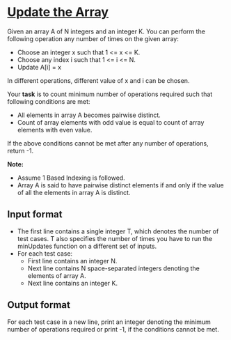 # [Update the Array][link]

Given an array A of N integers and an integer K. You can perform the following operation any number of times on the given array:

- Choose an integer x such that 1 <= x <= K.
- Choose any index i such that 1 <= i <= N.
- Update A[i] = x

In different operations, different value of x and i can be chosen.

Your **task** is to count minimum number of operations required such that following conditions are met:

- All elements in array A becomes pairwise distinct.
- Count of array elements with odd value is equal to count of array elements with even value.

If the above conditions cannot be met after any number of operations, return -1.

**Note:**

- Assume 1 Based Indexing is followed.
- Array A is said to have pairwise distinct elements if and only if the value of all the elements in array A is distinct.

## Input format

- The first line contains a single integer T, which denotes the number of test cases. T also specifies the number of times you have to run the minUpdates function on a different set of inputs.
- For each test case:
  - First line contains an integer N.
  - Next line contains N space-separated integers denoting the elements of array A.
  - Next line contains an integer K.

## Output format

For each test case in a new line, print an integer denoting the minimum number of operations required or print -1, if the conditions cannot be met.

[link]: https://www.hackerearth.com/practice/basic-programming/implementation/basics-of-implementation/practice-problems/algorithm/update-the-array-3fcbf307/
